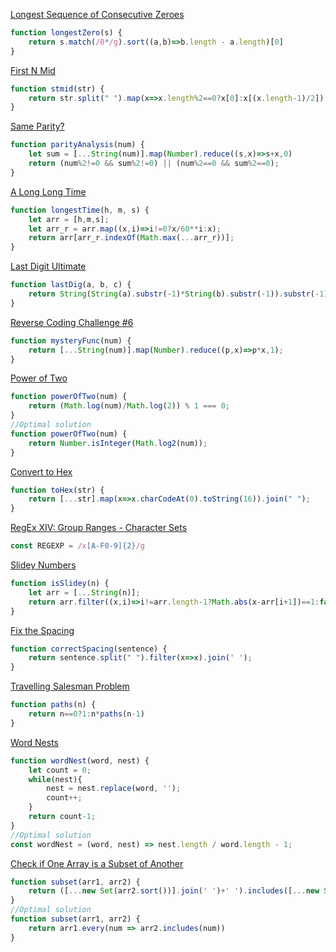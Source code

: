 [Longest Sequence of Consecutive Zeroes](https://edabit.com/challenge/5zwzw2AFC95u3ZLtm)
```javascript
function longestZero(s) {
	return s.match(/0*/g).sort((a,b)=>b.length - a.length)[0]
}
```

[First N Mid](https://edabit.com/challenge/CcPuaktyGhMw2ki98)
```javascript
function stmid(str) {
	return str.split(" ").map(x=>x.length%2==0?x[0]:x[(x.length-1)/2]).join("")
}
```

[Same Parity?](https://edabit.com/challenge/NH7uN8JRgPz23GSNq)
```javascript
function parityAnalysis(num) {
	let sum = [...String(num)].map(Number).reduce((s,x)=>s+x,0)
	return (num%2!=0 && sum%2!=0) || (num%2==0 && sum%2==0);
}
```

[A Long Long Time](https://edabit.com/challenge/9fpBX9AFizhDeFk8R)
```javascript
function longestTime(h, m, s) {
	let arr = [h,m,s];
	let arr_r = arr.map((x,i)=>i!=0?x/60**i:x);
	return arr[arr_r.indexOf(Math.max(...arr_r))];
}
```

[Last Digit Ultimate](https://edabit.com/challenge/RQtF47HMPbHDGBeW6)
```javascript
function lastDig(a, b, c) {
	return String(String(a).substr(-1)*String(b).substr(-1)).substr(-1) == String(c).substr(-1);
}
```

[Reverse Coding Challenge #6](https://edabit.com/challenge/igEBCD9MzBfKfEMog)
```javascript
function mysteryFunc(num) {
	return [...String(num)].map(Number).reduce((p,x)=>p*x,1);
}
```

[Power of Two](https://edabit.com/challenge/x6hfHCyQtbvf6dQDK)
```javascript
function powerOfTwo(num) {
	return (Math.log(num)/Math.log(2)) % 1 === 0;
}
//Optimal solution
function powerOfTwo(num) {
	return Number.isInteger(Math.log2(num));
}
```

[Convert to Hex](https://edabit.com/challenge/jBf8Nq259tBEgsz4X)
```javascript
function toHex(str) {
	return [...str].map(x=>x.charCodeAt(0).toString(16)).join(" ");
}
```

[RegEx XIV: Group Ranges - Character Sets](https://edabit.com/challenge/vqwqCwfJ3r4zFvzPn)
```javascript
const REGEXP = /x[A-F0-9]{2}/g
```

[Slidey Numbers](https://edabit.com/challenge/EmRbDHpexaHaLeWHo)
```javascript
function isSlidey(n) {
	let arr = [...String(n)];
	return arr.filter((x,i)=>i!=arr.length-1?Math.abs(x-arr[i+1])==1:false).length + 1 == arr.length;
}
```

[Fix the Spacing](https://edabit.com/challenge/YkKJN9ngARPrpD9gL)
```javascript
function correctSpacing(sentence) {
	return sentence.split(" ").filter(x=>x).join(' ');
}
```

[Travelling Salesman Problem](https://edabit.com/challenge/r453y7c3vBQz4Rrbn)
```javascript
function paths(n) {
	return n==0?1:n*paths(n-1)
}
```

[Word Nests](https://edabit.com/challenge/yDQnwtscs6sRi27we)
```javascript
function wordNest(word, nest) {
	let count = 0;
	while(nest){
		nest = nest.replace(word, '');
		count++;
	}
	return count-1;
}
//Optimal solution 
const wordNest = (word, nest) => nest.length / word.length - 1;
```

[Check if One Array is a Subset of Another](https://edabit.com/challenge/m8L8PgCTxAbBbnuYf)
```javascript
function subset(arr1, arr2) {
	return ([...new Set(arr2.sort())].join(' ')+' ').includes([...new Set(arr1.sort())].join(' ')+' ');
}
//Optimal solution
function subset(arr1, arr2) {
	return arr1.every(num => arr2.includes(num))
}
```
